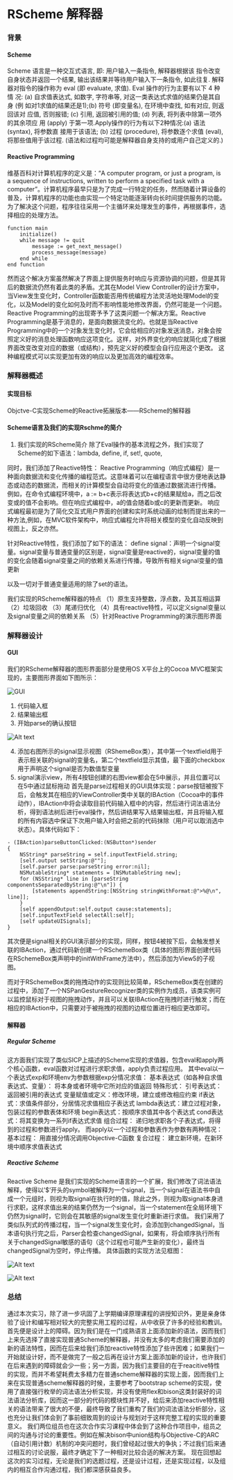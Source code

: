 RScheme 解释器
=============
### 背景

#### Scheme
Scheme 语言是一种交互式语言, 即: 用户输入一条指令, 解释器根据该 指令改变自身状态并返回一个结果, 输出该结果并等待用户输入下一条指令, 如此往复. 解释器对指令的操作称为 eval (即 evaluate, 求值). Eval 操作的行为主要有以下 4 种情 况: (a) 自求值表达式, 如数字, 字符串等, 对这一类表达式求值的结果仍是其自身 (例 如对1求值的结果还是1);(b) 符号 (即变量名), 在环境中查找, 如有对应, 则返回该对 应值, 否则报错; (c) 引用, 返回被引用的值; (d) 列表, 将列表中除第一项外的其余项应 用 (apply) 于第一项.Apply操作的行为有以下2种情况:(a) 语法 (syntax), 将参数直 接用于该语法; (b) 过程 (procedure), 将参数逐个求值 (eval), 将那些值用于该过程. (语法和过程均可能是解释器自身支持的或用户自己定义的.) 

#### Reactive Programming
维基百科对计算机程序的定义是：“A computer program, or just a program, is a sequence of instructions, written to perform a specified task with a computer”。计算机程序最早只是为了完成一行特定的任务，然而随着计算设备的普及，计算机程序的功能也由实现一个特定功能逐渐转向长时间提供服务的功能。为了解决这个问题，程序往往采用一个主循环来处理发生的事件，再根据事件，选择相应的处理方法。
```
function main
    initialize()
    while message != quit
        message := get_next_message()
        process_message(message)
    end while
end function
```
然而这个解决方案虽然解决了界面上提供服务时响应与资源协调的问题，但是其背后的数据流仍然有着此类的矛盾。尤其在Model View Controller的设计方案中，当View发生变化时，Controller函数能否用传统编程方法灵活地处理Model的变化，以及Model的变化如何及时而不影响性能地修改界面，仍然可能是一个问题。
Reactive Programming的出现寄予予了这类问题一个解决方案。Reactive Programming是基于消息的，是面向数据流变化的。也就是当Reactive Programming中的一个对象发生变化时，它会给相应的对象发送消息，对象会按照定义好的消息处理函数响应这项变化。这样，对外界变化的响应就简化成了根据界面改变改变对应的数据（或结构），预先定义好的模型会自行应用这个更改。
这种编程模式可以实现更加有效的响应以及更加高效的编程效率。

### 解释器概述

#### 实现目标
Objctve-C实现Scheme的Reactive拓展版本——RScheme的解释器

#### Scheme语言及我们的实现Rschme的简介


1. 我们实现的RScheme简介
除了Eval操作的基本流程之外，我们实现了Scheme的如下语法：lambda, define, if, set!, quote,

同时，我们添加了Reactive特性：
Reactive Programming（响应式编程）是一种面向数据流和变化传播的编程范式。这意味着可以在编程语言中很方便地表达静态或动态的数据流，而相关的计算模型会自动将变化的值通过数据流进行传播。
例如，在命令式编程环境中，a := b+c表示将表达式b+c的结果赋给a，而之后改变或的值不会影响。但在响应式编程中，a的值会随着b或c的更新而更新。
响应式编程最初是为了简化交互式用户界面的创建和实时系统动画的绘制而提出来的一种方法,例如，在MVC软件架构中，响应式编程允许将相关模型的变化自动反映到视图上，反之亦然。

针对Reactive特性，我们添加了如下的语法：
define signal：声明一个signal变量。signal变量与普通变量的区别是，signal变量是reactive的，signal变量的值的变化会随着signal变量之间的依赖关系进行传播，导致所有相关signal变量的值更新

以及一切对于普通变量适用的除了set的语法。

我们实现的RScheme解释器的特点
（1）原生支持整数，浮点数，及其互相运算
（2）垃圾回收
（3）尾递归优化
（4）具有reactive特性，可以定义signal变量以及signal变量之间的依赖关系
（5）针对Reactive Programming的演示图形界面
### 解释器设计
#### GUI
我们的RScheme解释器的图形界面部分是使用OS X平台上的Cocoa MVC框架实现的，主要图形界面如下图所示：

![GUI](/res/gui.png "GUI" )

1. 代码输入框
2. 结果输出框
3. 开始parse的确认按钮

![Alt text](/res/widget.png "Optional title")

4. 添加右图所示的signal显示视图（RShemeBox类），其中第一个textfield用于表示相关联的signal的变量名，第二个textfield显示其值，最下面的checkbox用于声明这个signal是否为数值型变量
5. signal演示view，所有4按钮创建的右图view都会在5中展示，并且位置可以在5中通过鼠标拖动
首先是parse过程相关的GUI具体实现：parse按钮被按下后，会触发其在相应的ViewController类中关联的IBAction（Cocoa中的事件动作），IBAction中将会读取目前代码输入框中的内容，然后进行词法语法分析，得到语法树后进行eval操作，然后讲结果写入结果输出框，并且将输入框的所有内容选中保证下次用户输入时会把之前的代码抹除（用户可以取消选中状态）。具体代码如下：
```
- (IBAction)parseButtonClicked:(NSButton*)sender
{
    NSString* parseString = self.inputTextField.string;
    [self.output setString:@""];
    [self.parser parse:parseString error:nil];
    NSMutableString* statements = [NSMutableString new];
    for (NSString* line in [parseString componentsSeparatedByString:@"\n"]) {
        [statements appendString:[NSString stringWithFormat:@">%@\n", line]];
    }
    [self appendOutput:self.output cause:statements];
    [self.inputTextField selectAll:self];
    [self updateUISignals];
}
```
其次便是signal相关的GUI演示部分的实现，同样，按钮4被按下后，会触发想关联的IBAction，通过代码新创建一个RSchemeBox类（具体的图形界面创建代码在RSchemeBox类声明中的initWithFrame方法中），然后添加为View5的子视图。

而对于RSchemeBox类的拖拽动作的实现则比较简单，RSchemeBox类在创建的过程中，添加了一个NSPanGestureRecognizer类的实例作为成员，该类实例可以监控鼠标对于视图的拖拽动作，并且可以关联IBAction在拖拽时进行触发；而在相应的IBAction中，只需要对于被拖拽的视图的边框位置进行相应更改即可。

#### 解释器
##### Regular Scheme
这方面我们实现了类似SICP上描述的Scheme实现的求值器，包含eval和apply两个核心函数，eval函数对过程进行求职求值，apply负责过程应用。
其中eval以一个表达式exp和环境env为参数根据exp分情况求值：
基本表达式（如各种自求值表达式、变量）：
	将本身或者环境中它所对应的值返回
特殊形式：
	引号表达式：返回被引用的表达式
	变量赋值或定义：修改环境，建立或修改相应约束
	if表达式：求值条件部分，分居情况求值相应子表达式
	lambda表达式：建立过程对象，包装过程的参数表体和环境
	begin表达式：按顺序求值其中各个表达式
	cond表达式：将其变换为一系列if表达式求值
组合过程：
	递归地求职各个子表达式，将得到的过程和参数进行apply。
而apply以一个过程和参数表作为参数有两种情况：
基本过程：
	用直接分情况调用Objective-C函数
复合过程：
	建立新环境，在新环境中顺序求值表达式
##### Reactive Scheme
Reactive Scheme 是我们实现的Scheme语言的一个扩展，我们修改了词法语法解释，使得以’$’开头的symbol被解释为一个signal，当一个signal在语法书中自成一个元组时，则视为取signal在执行时的值，除此之外，则视为取signal本身进行求职，这样求值出来的结果仍然为一个signal，当一个statement在全局环境下仍然为signal时，它则会在其敏感的signal发生变化时重新进行求值。
我们采用了类似队列式的传播过程，当一个signal发生变化时，会添加到changedSignal，当本语句执行完之后，Parser会检查changedSignal，如果有，将会顺序执行所有关于changedSignal敏感的语句（这个过程也可能产生新的变化），最终当changedSignal为空时，停止传播。
具体函数的实现方法见框图：

![Alt text](/res/parser.png "Optional title")

![Alt text](/res/propagate.tif "Optional title")

### 总结
通过本次实习，除了进一步巩固了上学期编译原理课程的讲授知识外，更是亲身体验了设计和编写相对较大的完整实用工程的过程，从中收获了许多的经验和教训。首先便是设计上的障碍。因为我们是在一门成熟语言上面添加新的语法，因而我们上来先选择了直接实现普通Scheme的解释器，并没有太多的考虑我们需要添加的新的语法特性，因而在后来给我们添加reactive特性添加了些许困难；如果我们一开始就设计好，而不是做完了一般之后再在设计方案上面添加新的设计，也许我们在后来遇到的障碍就会少一些；另一方面，因为我们主要目的在于reacitive特性的实现，而并不希望耗费太多精力在普通scheme解释器的实现上面，因而我们上来在实现普通scheme解释器的时候，主要参考了bootstrap scheme的实现，使用了直接强行枚举的词法语法分析实现，并没有使用flex和bison这类封装好的词法语法分析库，因而这一部分的代码的模块性并不好，给后来添加reactive特性相关的语法带来了很大的不便，最终导致了我们重构了我们的词法语法分析部分，这也充分让我们体会到了事前细致周到的设计与规划对于这样完整工程的实现的重要意义。
我们两位组员也在这次合作实习课程中体会到了这种合作项目中，组员之间的沟通与讨论的重要性。例如在解决bison中union结构与Objective-C的ARC（自动引用计数）机制的冲突问题时，我们曾经起过很大的争执；不过我们后来通过相互的讨论说服，最终才确定下了一种相对比较合适的解决方案。
现在回想起这次的实习过程，无论是我们的选题过程，还是设计过程，还是实现过程，以及组内的相互合作沟通过程，我们都深感获益良多。
